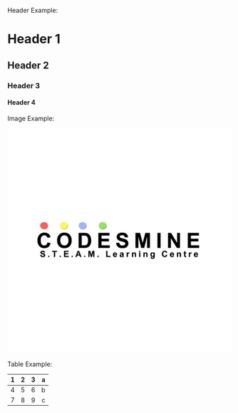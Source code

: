 Header Example:

# Header 1
## Header 2
### Header 3
#### Header 4

Image Example:

![](pic/1.png)

Table Example:

1|2|3|a
---|:-:|:--|--:
4|5|6|b
7|8|9|c
